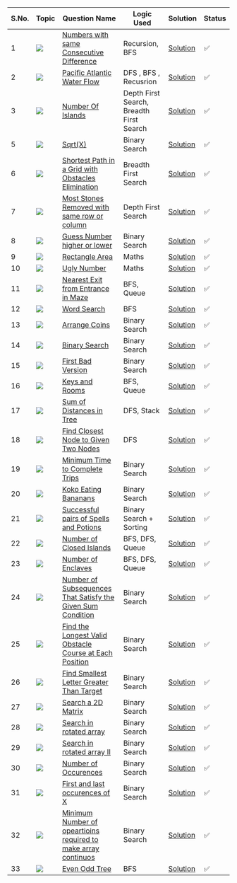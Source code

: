 S.No. | Topic | Question Name | Logic Used | Solution | Status |
------|---------------|------------|-------|------|------|
1 | ![](https://img.shields.io/badge/Algos-f0772b?style=for-the-badge&logo=array&logoColor=black) | [Numbers with same Consecutive Difference](https://leetcode.com/problems/numbers-with-same-consecutive-differences/) | Recursion, BFS | [Solution](https://github.com/himanshugupta09/LEETCODE_SOLUTIONS/blob/main/Searching_Algorithms/Numbers%20With%20Same%20Consecutive%20Difference.cpp) | ✅ |
2 | ![](https://img.shields.io/badge/Searchalgo-f0772b?style=for-the-badge&logo=array&logoColor=black) | [Pacific Atlantic Water Flow](https://leetcode.com/problems/pacific-atlantic-water-flow/) | DFS , BFS , Recusrion | [Solution](https://github.com/himanshugupta09/LEETCODE_SOLUTIONS/blob/main/Searching_Algorithms/Pacific%20Atlantic%20Water%20Flow.py) | ✅ |
3 | ![](https://img.shields.io/badge/Searching-f0772b?style=for-the-badge&logo=array&logoColor=black) | [Number Of Islands](https://leetcode.com/problems/number-of-islands/) | Depth First Search, Breadth First Search | [Solution](https://github.com/himanshugupta09/LEETCODE_SOLUTIONS/blob/main/Searching_Algorithms/Number%20of%20Islands.cpp) | ✅ |
5 | ![](https://img.shields.io/badge/Searchalgo-f0772b?style=for-the-badge&logo=array&logoColor=black) | [Sqrt(X)](https://leetcode.com/problems/sqrtx/) | Binary Search | [Solution](https://github.com/himanshugupta09/LEETCODE_SOLUTIONS/blob/main/Searching_Algorithms/sqrtx.cpp) | ✅ |
6 | ![](https://img.shields.io/badge/Graph-f0772b?style=for-the-badge&logo=array&logoColor=black) | [Shortest Path in a Grid with Obstacles Elimination](https://leetcode.com/problems/shortest-path-in-a-grid-with-obstacles-elimination/) | Breadth First Search | [Solution](https://github.com/himanshugupta09/LEETCODE_SOLUTIONS/blob/main/Searching_Algorithms/shortest-path-in-a-grid-with-obstacles-elimination.cpp) | ✅ |
7 | ![](https://img.shields.io/badge/Graph-f0772b?style=for-the-badge&logo=array&logoColor=black) | [Most Stones Removed with same row or column](https://leetcode.com/problems/most-stones-removed-with-same-row-or-column/description/) | Depth First Search | [Solution](https://github.com/himanshugupta09/LEETCODE_SOLUTIONS/blob/main/Searching_Algorithms/most-stones-removed-with-same-row-or-column.cpp) | ✅ |
8 | ![](https://img.shields.io/badge/Binary-Search-f0772b?style=for-the-badge&logo=array&logoColor=black) | [Guess Number higher or lower](https://leetcode.com/problems/guess-number-higher-or-lower/description/) | Binary Search | [Solution](https://github.com/himanshugupta09/LEETCODE_SOLUTIONS/blob/main/Searching_Algorithms/guess-number-higher-or-lower.cpp) | ✅ |
9 | ![](https://img.shields.io/badge/Maths-f0772b?style=for-the-badge&logo=array&logoColor=black) | [Rectangle Area](https://leetcode.com/problems/rectangle-area/description/) | Maths | [Solution](https://github.com/himanshugupta09/LEETCODE_SOLUTIONS/blob/main/Searching_Algorithms/rectangle-area.cpp) | ✅ |
10 | ![](https://img.shields.io/badge/Maths-f0772b?style=for-the-badge&logo=array&logoColor=black) | [Ugly Number](https://leetcode.com/problems/ugly-number/description/) | Maths | [Solution](https://github.com/himanshugupta09/LEETCODE_SOLUTIONS/blob/main/Searching_Algorithms/ugly-number.cpp) | ✅ |
11 | ![](https://img.shields.io/badge/BFS-f0772b?style=for-the-badge&logo=array&logoColor=black) | [Nearest Exit from Entrance in Maze](https://leetcode.com/problems/nearest-exit-from-entrance-in-maze/description/) | BFS, Queue | [Solution](https://github.com/himanshugupta09/LEETCODE_SOLUTIONS/blob/main/Searching_Algorithms/nearest-exit-from-entrance-in-maze.cpp) | ✅ |
12 | ![](https://img.shields.io/badge/DFS-f0772b?style=for-the-badge&logo=array&logoColor=black) | [Word Search](https://leetcode.com/problems/word-search/description/) | BFS | [Solution](https://github.com/himanshugupta09/LEETCODE_SOLUTIONS/blob/main/Searching_Algorithms/word-search.cpp) | ✅ |
13 | ![](https://img.shields.io/badge/BinarySearch-f0772b?style=for-the-badge&logo=array&logoColor=black) | [Arrange Coins](https://leetcode.com/problems/arranging-coins/description/) | Binary Search | [Solution](https://github.com/himanshugupta09/LEETCODE_SOLUTIONS/blob/main/Searching_Algorithms/arranging-coins.py) | ✅ |
14 | ![](https://img.shields.io/badge/BinarySearch-f0772b?style=for-the-badge&logo=array&logoColor=black) | [Binary Search](https://leetcode.com/problems/binary-search/description/) | Binary Search | [Solution](https://github.com/himanshugupta09/LEETCODE_SOLUTIONS/blob/main/Searching_Algorithms/binary-search.py) | ✅ |
15 | ![](https://img.shields.io/badge/BinarySearch-f0772b?style=for-the-badge&logo=array&logoColor=black) | [First Bad Version](https://leetcode.com/problems/first-bad-version/description/) | Binary Search | [Solution](https://github.com/himanshugupta09/LEETCODE_SOLUTIONS/blob/main/Searching_Algorithms/first-bad-version.cpp) | ✅ |
16 | ![](https://img.shields.io/badge/Gasph-f0772b?style=for-the-badge&logo=array&logoColor=black) | [Keys and Rooms](https://leetcode.com/problems/keys-and-rooms/description/) | BFS, Queue | [Solution](https://github.com/himanshugupta09/LEETCODE_SOLUTIONS/blob/main/Searching_Algorithms/keys-and-rooms.cpp) | ✅ |
17 | ![](https://img.shields.io/badge/Tree-f0772b?style=for-the-badge&logo=array&logoColor=black) | [Sum of Distances in Tree](https://leetcode.com/problems/sum-of-distances-in-tree/description/) | DFS, Stack | [Solution](https://github.com/himanshugupta09/LEETCODE_SOLUTIONS/blob/main/Searching_Algorithms/sum-of-distances-in-a-tree.cpp) | ✅ |
18 | ![](https://img.shields.io/badge/Graph-f0772b?style=for-the-badge&logo=array&logoColor=black) | [Find Closest Node to Given Two Nodes](https://leetcode.com/problems/find-closest-node-to-given-two-nodes/description/) | DFS | [Solution](https://github.com/himanshugupta09/LEETCODE_SOLUTIONS/blob/main/Searching_Algorithms/find-closest-node-to-given-two-nodes.cpp) | ✅ |
19 | ![](https://img.shields.io/badge/Binary--Search-f0772b?style=for-the-badge&logo=array&logoColor=black) | [Minimum Time to Complete Trips](https://leetcode.com/problems/minimum-time-to-complete-trips/description/) | Binary Search | [Solution](https://github.com/himanshugupta09/LEETCODE_SOLUTIONS/blob/main/Searching_Algorithms/minimum-time-to-complete-trips.cpp) | ✅ |
20 | ![](https://img.shields.io/badge/Binary--Search-f0772b?style=for-the-badge&logo=array&logoColor=black) | [Koko Eating Bananans](https://leetcode.com/problems/koko-eating-bananas/description/) | Binary Search | [Solution](https://github.com/himanshugupta09/LEETCODE_SOLUTIONS/blob/main/Searching_Algorithms/koko-eating-bananas.cpp) | ✅ |
21 | ![](https://img.shields.io/badge/Binary-Search-f0772b?style=for-the-badge&logo=array&logoColor=black) | [Successful pairs of Spells and Potions](https://leetcode.com/problems/successful-pairs-of-spells-and-potions/description/) | Binary Search + Sorting | [Solution](https://github.com/himanshugupta09/LEETCODE_SOLUTIONS/blob/main/Searching_Algorithms/successful-pairs-of-spells-and-potions.cpp) | ✅ |
22 | ![](https://img.shields.io/badge/BFS-f0772b?style=for-the-badge&logo=array&logoColor=black) | [Number of Closed Islands](https://leetcode.com/problems/number-of-closed-islands/description/) | BFS, DFS, Queue| [Solution](https://github.com/himanshugupta09/LEETCODE_SOLUTIONS/blob/main/Searching_Algorithms/number-of-closed-islands.cpp) | ✅ |
23 | ![](https://img.shields.io/badge/BFS-f0772b?style=for-the-badge&logo=array&logoColor=black) | [Number of Enclaves](https://leetcode.com/problems/number-of-enclaves/description/) | BFS, DFS, Queue| [Solution](https://github.com/himanshugupta09/LEETCODE_SOLUTIONS/blob/main/Searching_Algorithms/number-of-enclaves.cpp) | ✅ |
24 | ![](https://img.shields.io/badge/BinarySearch-f0772b?style=for-the-badge&logo=array&logoColor=black) | [Number of Subsequences That Satisfy the Given Sum Condition](https://leetcode.com/problems/number-of-subsequences-that-satisfy-the-given-sum-condition/description/) | Binary Search| [Solution](https://github.com/himanshugupta09/LEETCODE_SOLUTIONS/blob/main/Searching_Algorithms/number-of-subsequences-that-satisfy-the-given-sum-condition.cpp) | ✅ |
25 | ![](https://img.shields.io/badge/BinarySearch-f0772b?style=for-the-badge&logo=array&logoColor=black) | [ Find the Longest Valid Obstacle Course at Each Position](https://leetcode.com/problems/find-the-longest-valid-obstacle-course-at-each-position/description/) | Binary Search| [Solution](https://github.com/himanshugupta09/LEETCODE_SOLUTIONS/blob/main/Searching_Algorithms/find-the-longest-valid-obstacle-course-at-each-position.cpp) | ✅ |
26 | ![](https://img.shields.io/badge/BinarySearch-f0772b?style=for-the-badge&logo=array&logoColor=black) | [Find Smallest Letter Greater Than Target](https://leetcode.com/problems/find-smallest-letter-greater-than-target/description/) | Binary Search| [Solution](https://github.com/himanshugupta09/LEETCODE_SOLUTIONS/blob/main/Searching_Algorithms/find-smallest-letter-greater-than-target.cpp) | ✅ |
27 | ![](https://img.shields.io/badge/BinarySearch-f0772b?style=for-the-badge&logo=array&logoColor=black) | [Search a 2D Matrix](https://leetcode.com/problems/search-a-2d-matrix/description/) | Binary Search| [Solution](https://github.com/himanshugupta09/LEETCODE_SOLUTIONS/blob/main/Searching_Algorithms/search-a-2d-matrix.cpp) | ✅ |
28 | ![](https://img.shields.io/badge/BinarySearch-f0772b?style=for-the-badge&logo=array&logoColor=black) | [Search in rotated array](https://leetcode.com/problems/search-in-sorted-rotated-array/description/) | Binary Search| [Solution](https://github.com/himanshugupta09/LEETCODE_SOLUTIONS/blob/main/Searching_Algorithms/searc-in-rotated-sorted-array.cpp) | ✅ |
29 | ![](https://img.shields.io/badge/BinarySearch-f0772b?style=for-the-badge&logo=array&logoColor=black) | [Search in rotated array II](https://leetcode.com/problems/search-in-sorted-rotated-array-ii/description/) | Binary Search| [Solution](https://github.com/himanshugupta09/LEETCODE_SOLUTIONS/blob/main/Searching_Algorithms/search-in-rotated-sorted-array-ii.cpp) | ✅ |
30 | ![](https://img.shields.io/badge/BinarySearch-f0772b?style=for-the-badge&logo=array&logoColor=black) | [Number of Occurences](https://practice.geeksforgeeks.org/problems/number-of-occurrence2259/1) | Binary Search| [Solution](https://github.com/himanshugupta09/LEETCODE_SOLUTIONS/blob/main/Searching_Algorithms/number-of-occurences.cpp) | ✅ |
31 | ![](https://img.shields.io/badge/BinarySearch-f0772b?style=for-the-badge&logo=array&logoColor=black) | [First and last occurences of X](https://leetcode.com/problems/find-first-and-last-position-of-element-in-sorted-array/description/) | Binary Search| [Solution](https://github.com/himanshugupta09/LEETCODE_SOLUTIONS/blob/main/Searching_Algorithms/first-and-last-occurences-of-x.cpp) | ✅ |
32 | ![](https://img.shields.io/badge/BinarySearch-f0772b?style=for-the-badge&logo=array&logoColor=black) | [Minimum Number of opeartioins required to make array continuos](https://leetcode.com/problems/minimum-number-of-operations-to-make-array-continuous/description/?envType=daily-question&envId=2023-10-10) | Binary Search| [Solution](https://github.com/himanshugupta09/LEETCODE_SOLUTIONS/blob/main/Searching_Algorithms/minimum-number-of-opeartions-to-make-array-continuous.cpp) | ✅ |
33 | ![](https://img.shields.io/badge/BFS-f0772b?style=for-the-badge&logo=array&logoColor=black) | [Even Odd Tree](https://leetcode.com/problems/even-odd-tree/) | BFS| [Solution](https://github.com/himanshugupta09/LEETCODE_SOLUTIONS/blob/main/Searching_Algorithms/even-odd-tree.cpp) | ✅ |








